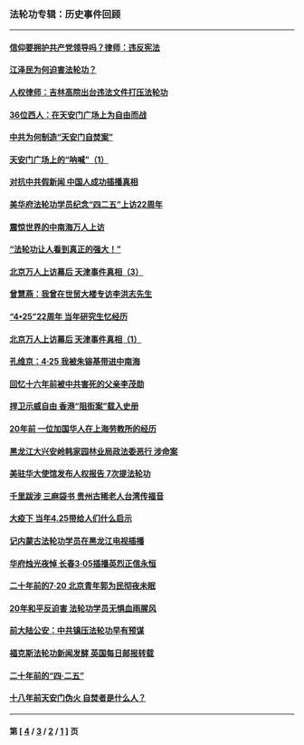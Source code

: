 ### 法轮功专辑：历史事件回顾
---
#### [信仰要拥护共产党领导吗？律师：违反宪法](../../pages/nf5793/n14061325.md?09140430) 
#### [江泽民为何迫害法轮功？](../../pages/nf5793/n13876324.md?09140430) 
#### [人权律师：吉林高院出台违法文件打压法轮功](../../pages/nf5793/n13825665.md?09140430) 
#### [36位西人：在天安门广场上为自由而战](../../pages/nf5793/n13390029.md?09140430) 
#### [中共为何制造“天安门自焚案”](../../pages/nf5793/n13183270.md?09140430) 
#### [天安门广场上的“呐喊”（1）](../../pages/nf5793/n13105277.md?09140430) 
#### [对抗中共假新闻 中国人成功插播真相](../../pages/nf5793/n12910618.md?09140430) 
#### [美华府法轮功学员纪念“四二五”上访22周年](../../pages/nf5793/n12904445.md?09140430) 
#### [震惊世界的中南海万人上访](../../pages/nf5793/n12903976.md?09140430) 
#### [“法轮功让人看到真正的强大！”](../../pages/nf5793/n12903195.md?09140430) 
#### [北京万人上访幕后 天津事件真相（3）](../../pages/nf5793/n12902807.md?09140430) 
#### [曾慧燕：我曾在世贸大楼专访李洪志先生](../../pages/nf5793/n12898729.md?09140430) 
#### [“4•25”22周年 当年研究生忆经历](../../pages/nf5793/n12894152.md?09140430) 
#### [北京万人上访幕后 天津事件真相（1）](../../pages/nf5793/n12885174.md?09140430) 
#### [孔维京：4·25 我被朱镕基带进中南海](../../pages/nf5793/n12864987.md?09140430) 
#### [回忆十六年前被中共害死的父亲李茂勋](../../pages/nf5793/n12880270.md?09140430) 
#### [捍卫示威自由 香港“阻街案”载入史册](../../pages/nf5793/n12811245.md?09140430) 
#### [20年前 一位加国华人在上海劳教所的经历](../../pages/nf5793/n12707932.md?09140430) 
#### [黑龙江大兴安岭韩家园林业局政法委恶行 涉命案](../../pages/nf5793/n12622815.md?09140430) 
#### [美驻华大使馆发布人权报告 7次提法轮功](../../pages/nf5793/n12520541.md?09140430) 
#### [千里跋涉 三麻袋书 贵州古稀老人台湾传福音](../../pages/nf5793/n12198750.md?09140430) 
#### [大疫下 当年4.25带给人们什么启示](../../pages/nf5793/n12058565.md?09140430) 
#### [记内蒙古法轮功学员在黑龙江电视插播](../../pages/nf5793/n11699194.md?09140430) 
#### [华府烛光夜悼 长春3·05插播英烈正信永恒](../../pages/nf5793/n11397432.md?09140430) 
#### [二十年前的7·20 北京青年郭为民彻夜未眠](../../pages/nf5793/n11354195.md?09140430) 
#### [20年和平反迫害 法轮功学员无惧血雨腥风](../../pages/nf5793/n11348279.md?09140430) 
#### [前大陆公安：中共镇压法轮功早有预谋](../../pages/nf5793/n11352168.md?09140430) 
#### [福克斯法轮功新闻发酵  英国每日邮报转载](../../pages/nf5793/n11285952.md?09140430) 
#### [二十年前的“四·二五”](../../pages/nf5793/n11207639.md?09140430) 
#### [十八年前天安门伪火 自焚者是什么人？](../../pages/nf5793/n10996556.md?09140430) 

---
#### 第 [ [4](./4.md?09140430) / [3](./3.md?09140430) / [2](./2.md?09140430) / [1](./1.md?09140430) ] 页
